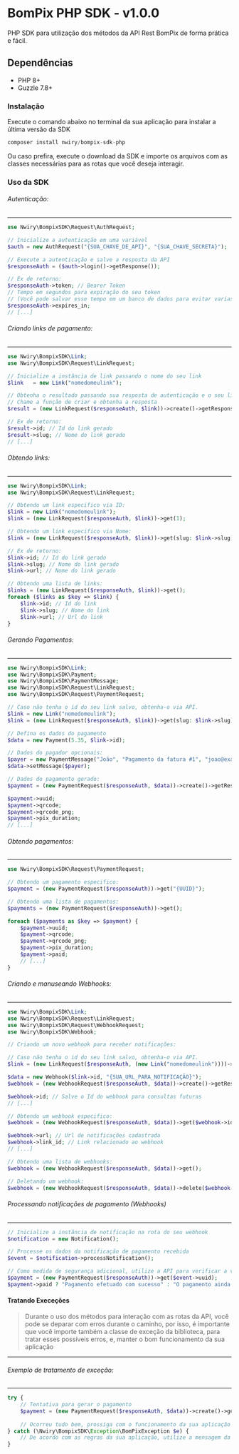 # BomPix PHP SDK - v1.0.0

PHP SDK para utilização dos métodos da API Rest BomPix de forma prática e fácil.

## Dependências

- PHP 8+
- Guzzle 7.8+

### Instalação

Execute o comando abaixo no terminal da sua aplicação para instalar a última versão da SDK
```go
composer install nwiry/bompix-sdk-php
```
Ou caso prefira, execute o download da SDK e importe os arquivos com as classes necessárias para as rotas que você deseja interagir.
### Uso da SDK

###### Autenticação:
---
```php
use Nwiry\BompixSDK\Request\AuthRequest;

// Inicialize a autenticação em uma variável
$auth = new AuthRequest("{SUA_CHAVE_DE_API}", "{SUA_CHAVE_SECRETA}");

// Execute a autenticação e salve a resposta da API
$responseAuth = ($auth->login()->getResponse());

// Ex de retorno:
$responseAuth->token; // Bearer Token
// Tempo em segundos para expiração do seu token 
// (Você pode salvar esse tempo em um banco de dados para evitar varias requisições de autenticação)
$responseAuth->expires_in;
// [...]
```

###### Criando links de pagamento:
----
```php
use Nwiry\BompixSDK\Link;
use Nwiry\BompixSDK\Request\LinkRequest;

// Inicialize a instância de link passando o nome do seu link
$link   = new Link("nomedomeulink");

// Obtenha o resultado passando sua resposta de autenticação e o seu link
// Chame a função de criar e obtenha a resposta
$result = (new LinkRequest($responseAuth, $link))->create()->getResponse();

// Ex de retorno:
$result->id; // Id do link gerado
$result->slug; // Nome do link gerado
// [...]
```

###### Obtendo links:
----
```php
use Nwiry\BompixSDK\Link;
use Nwiry\BompixSDK\Request\LinkRequest;

// Obtendo um link especifico via ID:
$link = new Link("nomedomeulink");
$link = (new LinkRequest($responseAuth, $link))->get(1);

// Obtendo um link especifico via Nome:
$link = (new LinkRequest($responseAuth, $link))->get(slug: $link->slug);

// Ex de retorno:
$link->id; // Id do link gerado
$link->slug; // Nome do link gerado
$link->url; // Nome do link gerado

// Obtendo uma lista de links:
$links = (new LinkRequest($responseAuth, $link))->get();
foreach ($links as $key => $link) {
    $link->id; // Id do link
    $link->slug; // Nome do link
    $link->url; // Url do link
}
```

###### Gerando Pagamentos:
----
```php
use Nwiry\BompixSDK\Link;
use Nwiry\BompixSDK\Payment;
use Nwiry\BompixSDK\PaymentMessage;
use Nwiry\BompixSDK\Request\LinkRequest;
use Nwiry\BompixSDK\Request\PaymentRequest;

// Caso não tenha o id do seu link salvo, obtenha-o via API.
$link = new Link("nomedomeulink");
$link = (new LinkRequest($responseAuth, $link))->get(slug: $link->slug);

// Defina os dados do pagamento
$data = new Payment(5.35, $link->id);

// Dados do pagador opcionais:
$payer = new PaymentMessage("João", "Pagamento da fatura #1", "joao@example.com");
$data->setMessage($payer);

// Dados do pagamento gerado:
$payment = (new PaymentRequest($responseAuth, $data))->create()->getResponse();

$payment->uuid;
$payment->qrcode;
$payment->qrcode_png;
$payment->pix_duration;
// [...]
```

###### Obtendo pagamentos:
----
```php
use Nwiry\BompixSDK\Request\PaymentRequest;

// Obtendo um pagamento especifico:
$payment = (new PaymentRequest($responseAuth))->get("{UUID}");

// Obtendo uma lista de pagamentos:
$payments = (new PaymentRequest($responseAuth))->get();

foreach ($payments as $key => $payment) {
    $payment->uuid;
    $payment->qrcode;
    $payment->qrcode_png;
    $payment->pix_duration;
    $payment->paid;
    // [...]
}
```

###### Criando e manuseando Webhooks:
----
```php
use Nwiry\BompixSDK\Link;
use Nwiry\BompixSDK\Request\LinkRequest;
use Nwiry\BompixSDK\Request\WebhookRequest;
use Nwiry\BompixSDK\Webhook;

// Criando um novo webhook para receber notificações:

// Caso não tenha o id do seu link salvo, obtenha-o via API.
$link = (new LinkRequest($responseAuth, (new Link("nomedomeulink"))))->get(slug: $link->slug);

$data = new Webhook($link->id, "{SUA_URL_PARA_NOTIFICAÇÃO}");
$webhook = (new WebhookRequest($responseAuth, $data))->create()->getResponse();

$webhook->id; // Salve o Id do webhook para consultas futuras
// [...]

// Obtendo um webhook especifico:
$webhook = (new WebhookRequest($responseAuth, $data))->get($webhook->id);

$webhook->url; // Url de notificações cadastrada
$webhook->link_id; // Link relacionado ao webhook
// [...]

// Obtendo uma lista de webhooks:
$webhook = (new WebhookRequest($responseAuth, $data))->get();

// Deletando um webhook:
$webhook = (new WebhookRequest($responseAuth, $data))->delete($webhook->id);
```

###### Processando notificações de pagamento (Webhooks)
----
```php
// Inicialize a instância de notificação na rota do seu webhook
$notification = new Notification();

// Processe os dados da notificação de pagamento recebida
$event = $notification->processNotification();

// Como medida de segurança adicional, utilize a API para verificar a veracidade da notificação:
$payment = (new PaymentRequest($responseAuth))->get($event->uuid);
$payment->paid ? "Pagamento efetuado com sucesso" : "O pagamento ainda não foi efetuado";
```

#### Tratando Execeções

> Durante o uso dos métodos para interação com as rotas da API, você pode se deparar com erros durante o caminho, por isso, é importante que você importe também a classe de exceção da biblioteca, para tratar esses possíveis erros, e, manter o bom funcionamento da sua aplicação
----
###### Exemplo de tratamento de exceção:
---
```php
try {
    // Tentativa para gerar o pagamento
    $payment = (new PaymentRequest($responseAuth, $data))->create()->getResponse();
    
    // Ocorreu tudo bem, prossiga com o funcionamento da sua aplicação
} catch (\Nwiry\BompixSDK\Exception\BomPixException $e) {
    // De acordo com as regras da sua aplicação, utilize a mensagem da exceção para prosseguir com as regras do seu funcionamento
}
```